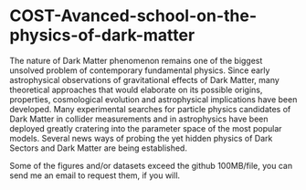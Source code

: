 # COST-Avanced-school-on-the-physics-of-dark-matter
The nature of Dark Matter phenomenon remains one of the biggest unsolved problem of contemporary fundamental physics. Since early astrophysical observations of gravitational effects of Dark Matter, many theoretical approaches that would elaborate on its possible origins, properties, cosmological evolution and astrophysical implications have been developed. Many experimental searches for particle physics candidates of Dark Matter in collider measurements and in astrophysics have been deployed greatly cratering into the parameter space of the most popular models. Several news ways of probing the yet hidden physics of Dark Sectors and Dark Matter are being established.

Some of the figures and/or datasets exceed the github 100MB/file, you can send me an email to request them, if you will.
